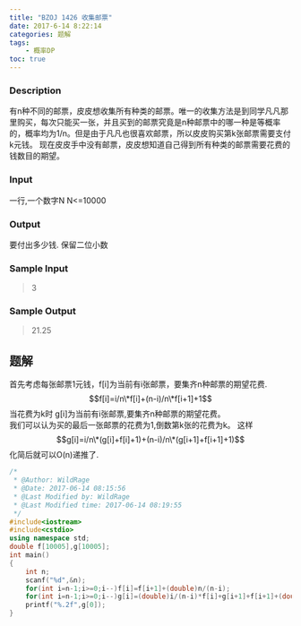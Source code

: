 ```yaml
---
title: "BZOJ 1426 收集邮票"
date: 2017-6-14 8:22:14
categories: 题解
tags:
    - 概率DP
toc: true
---
```


### Description
有n种不同的邮票，皮皮想收集所有种类的邮票。唯一的收集方法是到同学凡凡那里购买，每次只能买一张，并且买到的邮票究竟是n种邮票中的哪一种是等概率的，概率均为1/n。但是由于凡凡也很喜欢邮票，所以皮皮购买第k张邮票需要支付k元钱。 现在皮皮手中没有邮票，皮皮想知道自己得到所有种类的邮票需要花费的钱数目的期望。
<!--more--> 
### Input
一行,一个数字N N<=10000
### Output
要付出多少钱. 保留二位小数
### Sample Input
>3

### Sample Output
>21.25

## 题解
首先考虑每张邮票1元钱，f[i]为当前有i张邮票，要集齐n种邮票的期望花费.
$$f[i]=i/n\*f[i]+(n-i)/n\*f[i+1]+1$$当花费为k时
g[i]为当前有i张邮票,要集齐n种邮票的期望花费。  
我们可以认为买的最后一张邮票的花费为1,倒数第k张的花费为k。
这样
$$g[i]=i/n\*(g[i]+f[i]+1)+(n-i)/n\*(g[i+1]+f[i+1]+1)$$化简后就可以O(n)递推了.

```c++
/*
 * @Author: WildRage 
 * @Date: 2017-06-14 08:15:56 
 * @Last Modified by: WildRage
 * @Last Modified time: 2017-06-14 08:19:55
 */
#include<iostream>
#include<cstdio>
using namespace std;
double f[10005],g[10005];
int main()
{
    int n;
    scanf("%d",&n);
    for(int i=n-1;i>=0;i--)f[i]=f[i+1]+(double)n/(n-i);
    for(int i=n-1;i>=0;i--)g[i]=(double)i/(n-i)*f[i]+g[i+1]+f[i+1]+(double)n/(n-i);
    printf("%.2f",g[0]);
}
```

